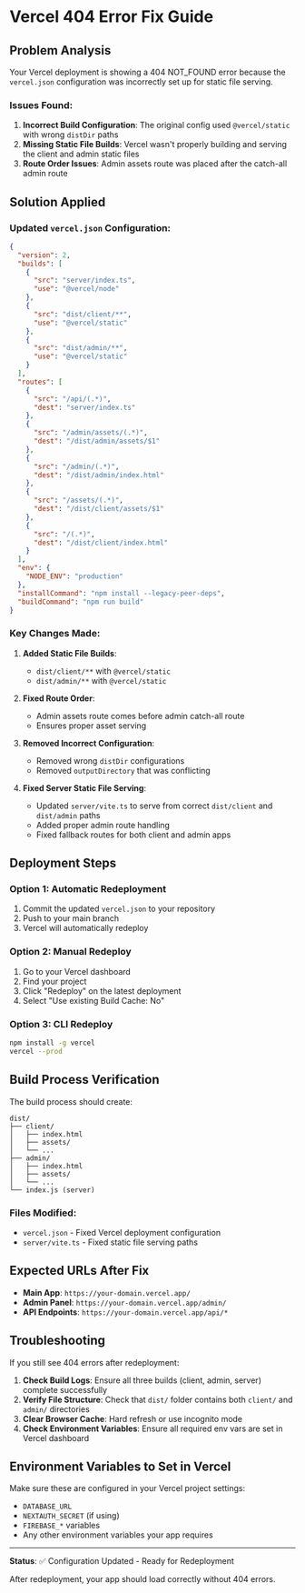 # Vercel 404 Error Fix Guide

## Problem Analysis

Your Vercel deployment is showing a 404 NOT_FOUND error because the `vercel.json` configuration was incorrectly set up for static file serving.

### Issues Found:

1. **Incorrect Build Configuration**: The original config used `@vercel/static` with wrong `distDir` paths
2. **Missing Static File Builds**: Vercel wasn't properly building and serving the client and admin static files
3. **Route Order Issues**: Admin assets route was placed after the catch-all admin route

## Solution Applied

### Updated `vercel.json` Configuration:

```json
{
  "version": 2,
  "builds": [
    {
      "src": "server/index.ts",
      "use": "@vercel/node"
    },
    {
      "src": "dist/client/**",
      "use": "@vercel/static"
    },
    {
      "src": "dist/admin/**",
      "use": "@vercel/static"
    }
  ],
  "routes": [
    {
      "src": "/api/(.*)",
      "dest": "server/index.ts"
    },
    {
      "src": "/admin/assets/(.*)",
      "dest": "/dist/admin/assets/$1"
    },
    {
      "src": "/admin/(.*)",
      "dest": "/dist/admin/index.html"
    },
    {
      "src": "/assets/(.*)",
      "dest": "/dist/client/assets/$1"
    },
    {
      "src": "/(.*)",
      "dest": "/dist/client/index.html"
    }
  ],
  "env": {
    "NODE_ENV": "production"
  },
  "installCommand": "npm install --legacy-peer-deps",
  "buildCommand": "npm run build"
}
```

### Key Changes Made:

1. **Added Static File Builds**: 
   - `dist/client/**` with `@vercel/static`
   - `dist/admin/**` with `@vercel/static`

2. **Fixed Route Order**: 
   - Admin assets route comes before admin catch-all route
   - Ensures proper asset serving

3. **Removed Incorrect Configuration**: 
   - Removed wrong `distDir` configurations
   - Removed `outputDirectory` that was conflicting

4. **Fixed Server Static File Serving**: 
   - Updated `server/vite.ts` to serve from correct `dist/client` and `dist/admin` paths
   - Added proper admin route handling
   - Fixed fallback routes for both client and admin apps

## Deployment Steps

### Option 1: Automatic Redeployment
1. Commit the updated `vercel.json` to your repository
2. Push to your main branch
3. Vercel will automatically redeploy

### Option 2: Manual Redeploy
1. Go to your Vercel dashboard
2. Find your project
3. Click "Redeploy" on the latest deployment
4. Select "Use existing Build Cache: No"

### Option 3: CLI Redeploy
```bash
npm install -g vercel
vercel --prod
```

## Build Process Verification

The build process should create:
```
dist/
├── client/
│   ├── index.html
│   ├── assets/
│   └── ...
├── admin/
│   ├── index.html
│   ├── assets/
│   └── ...
└── index.js (server)
```

### Files Modified:
- `vercel.json` - Fixed Vercel deployment configuration
- `server/vite.ts` - Fixed static file serving paths

## Expected URLs After Fix

- **Main App**: `https://your-domain.vercel.app/`
- **Admin Panel**: `https://your-domain.vercel.app/admin/`
- **API Endpoints**: `https://your-domain.vercel.app/api/*`

## Troubleshooting

If you still see 404 errors after redeployment:

1. **Check Build Logs**: Ensure all three builds (client, admin, server) complete successfully
2. **Verify File Structure**: Check that `dist/` folder contains both `client/` and `admin/` directories
3. **Clear Browser Cache**: Hard refresh or use incognito mode
4. **Check Environment Variables**: Ensure all required env vars are set in Vercel dashboard

## Environment Variables to Set in Vercel

Make sure these are configured in your Vercel project settings:
- `DATABASE_URL`
- `NEXTAUTH_SECRET` (if using)
- `FIREBASE_*` variables
- Any other environment variables your app requires

---

**Status**: ✅ Configuration Updated - Ready for Redeployment

After redeployment, your app should load correctly without 404 errors.